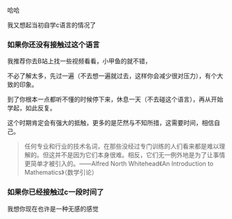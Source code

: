 哈哈

我又想起当初自学c语言的情况了

### **如果你还没有接触过这个语言**

我推荐你去B站上找一些视频看看，小甲鱼的就不错，

不必了解太多，先过一遍（不去想一遍就过去，这样你会减少很对压力），有个大致的印象。

到了你根本一点都听不懂的时候停下来，休息一天（不去碰这个语言），再从开始学起，如此反复。

这个时期肯定会有强大的抵触，更多的是茫然与不知所措，这需要时间，相信自己。

> 任何专业和行业的技术名词，在那些没经过专门训练的人们看来都是难以理解的。但这并不是因为它们本身很难。相反，它们无一例外地是为了让事情更简单才被引入的。——Alfred North Whitehead《An Introduction to Mathematics》（数学引论）

### 如果你已经接触过c一段时间了

我想你现在也许是一种无感的感觉
